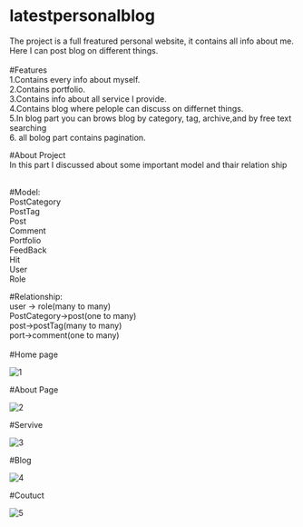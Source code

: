# latestpersonalblog<br>
The project is a full freatured personal website, it contains all info about me. Here I can post blog on different things.<br>
<br>
#Features <br>
1.Contains every info about myself.<br>
2.Contains portfolio.<br>
3.Contains info about all service I provide.<br>
4.Contains blog where pelople can discuss on differnet things.<br>
5.In blog part you can brows blog by category, tag, archive,and by free text searching<br>
6. all bolog part contains pagination.<br>

#About Project <br>
In this part I discussed about some important model and thair relation ship <br> 

<br>
#Model:<br>
PostCategory<br>
PostTag<br>
Post<br>
Comment<br>
Portfolio<br>
FeedBack<br>
Hit<br>
User<br>
Role<br>

#Relationship:<br>
user -> role(many to many)<br>
PostCategory->post(one to many)<br>
post->postTag(many to many)<br>
port->comment(one to many)<br>
<br>
#Home page<br>

![1](https://user-images.githubusercontent.com/18598774/45081307-bcd1d600-b118-11e8-96af-ee03d2e9dd4a.PNG)

#About Page

![2](https://user-images.githubusercontent.com/18598774/45081409-f86ca000-b118-11e8-9e7c-6aff9d41119a.PNG)

#Servive

![3](https://user-images.githubusercontent.com/18598774/45081431-03bfcb80-b119-11e8-83e5-4c077a09ad64.PNG)

#Blog

![4](https://user-images.githubusercontent.com/18598774/45081700-98c2c480-b119-11e8-8c92-a7ef431e8da8.PNG)

#Coutuct


![5](https://user-images.githubusercontent.com/18598774/45081698-98c2c480-b119-11e8-938b-ef0fee0733c7.PNG)

